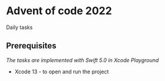 # Advent of code 2022
 Daily tasks

## Prerequisites
*The tasks are implemented with Swift 5.0 in Xcode Playground*

- Xcode 13 - to open and run the project 


